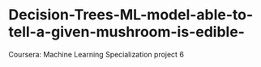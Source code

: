 # Decision-Trees-ML-model-able-to-tell-a-given-mushroom-is-edible-
Coursera: Machine Learning Specialization project 6

